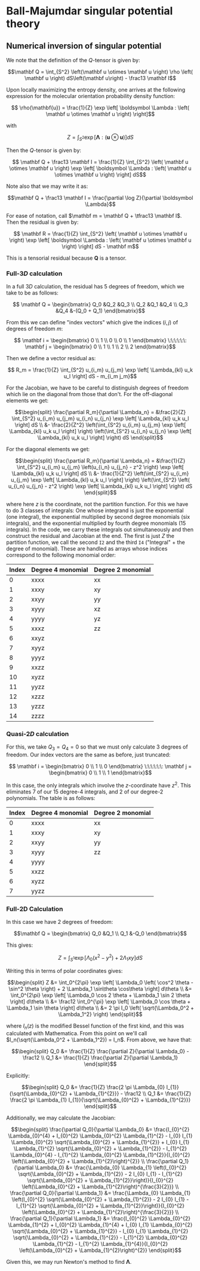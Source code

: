 # Ball-Majumdar singular potential theory

## Numerical inversion of singular potential

We note that the definition of the $Q$-tensor is given by:
```math
\mathbf Q
=
\int_{S^2} \left(\mathbf u \otimes \mathbf u \right) \rho \left( \mathbf u \right) dS\left(\mathbf u\right)
- \frac13 \mathbf I
```

Upon locally maximizing the entropy density, one arrives at the following expression for the molecular orientation probability density function:
```math
    \rho(\mathbf{u})
    =
    \frac{1}{Z} \exp \left[ \boldsymbol \Lambda : \left( \mathbf u \otimes \mathbf u \right) \right]
```
with
```math
    Z
    =
    \int_{S^2}
    \exp \left[ \boldsymbol \Lambda : \left( \mathbf u \otimes \mathbf u \right) \right]
    dS
```
Then the $Q$-tensor is given by:
```math
    \mathbf Q + \frac13 \mathbf I
    =
    \frac{1}{Z}
    \int_{S^2}
    \left( \mathbf u \otimes \mathbf u \right)
    \exp \left[ \boldsymbol \Lambda : \left( \mathbf u \otimes \mathbf u \right) \right]
    dS
```
Note also that we may write it as:
```math
\mathbf Q + \frac13 \mathbf I
=
\frac{\partial \log Z}{\partial \boldsymbol \Lambda}
```
For ease of notation, call $\mathbf m = \mathbf Q + \tfrac13 \mathbf I$.
Then the residual is given by:
```math
    \mathbf R
    =
    \frac{1}{Z}
    \int_{S^2}
    \left( \mathbf u \otimes \mathbf u \right)
    \exp \left[ \boldsymbol \Lambda : \left( \mathbf u \otimes \mathbf u \right) \right]
    dS
    -
    \mathbf m
```
This is a tensorial residual because $\mathbf Q$ is a tensor.

### Full-$3D$ calculation

In a full $3D$ calculation, the residual has 5 degrees of freedom, which we take to be as follows:
```math
    \mathbf Q
    =
    \begin{bmatrix}
        Q_0 &Q_2 &Q_3 \\
        Q_2 &Q_1 &Q_4 \\
        Q_3 &Q_4 &-(Q_0 + Q_1)
    \end{bmatrix}
```
From this we can define "index vectors" which give the indices $(i, j)$ of degrees of freedom $m$:
```math
    \mathbf i
    =
    \begin{bmatrix}
    0 \\ 1 \\ 0 \\ 0 \\ 1
    \end{bmatrix}
    \:\:\:\:\:\:
    \mathbf j
    =
    \begin{bmatrix}
    0 \\ 1 \\ 1 \\ 2 \\ 2
    \end{bmatrix}
```
Then we define a vector residual as:
```math
    R_m
    =
    \frac{1}{Z}
    \int_{S^2}
    u_{i_m} u_{j_m} 
    \exp \left[ \Lambda_{kl} u_k u_l \right]
    dS
    -
    m_{i_m j_m}
```
For the Jacobian, we have to be careful to distinguish degrees of freedom which lie on the diagonal from those that don't.
For the off-diagonal elements we get:
```math
\begin{split}
    \frac{\partial R_m}{\partial \Lambda_n}
    =
    &\frac{2}{Z} 
    \int_{S^2}
    u_{i_m} u_{j_m} u_{i_n} u_{j_n}
    \exp \left[ \Lambda_{kl} u_k u_l \right]
    dS \\
    &-
    \frac{2}{Z^2}
    \left(\int_{S^2}
    u_{i_m} u_{j_m}
    \exp \left[ \Lambda_{kl} u_k u_l \right]
    \right)
    \left(\int_{S^2}
    u_{i_n} u_{j_n}
    \exp \left[ \Lambda_{kl} u_k u_l \right]
    \right)
    dS
\end{split}
```
For the diagonal elements we get:
```math
\begin{split}
    \frac{\partial R_m}{\partial \Lambda_n}
    =
    &\frac{1}{Z} 
    \int_{S^2}
    u_{i_m} u_{j_m} \left(u_{i_n} u_{j_n} - z^2 \right)
    \exp \left[ \Lambda_{kl} u_k u_l \right]
    dS \\
    &-
    \frac{1}{Z^2}
    \left(\int_{S^2}
    u_{i_m} u_{j_m}
    \exp \left[ \Lambda_{kl} u_k u_l \right]
    \right)
    \left(\int_{S^2}
    \left( u_{i_n} u_{j_n} - z^2 \right)
    \exp \left[ \Lambda_{kl} u_k u_l \right]
    \right)
    dS
\end{split}
```
where here $z$ is the coordinate, not the partition function.
For this we have to do 3 classes of integrals: One whose integrand is just the exponential (one integral), the exponential multiplied by second degree monomials (six integrals), and the exponential multiplied by fourth degree monomials (15 integrals).
In the code, we carry these integrals out simultaneously and then construct the residual and Jacobian at the end.
The first is just $Z$ the partition function, we call the second `I2` and the third `I4` ("Integral" + the degree of monomial).
These are handled as arrays whose indices correspond to the following monomial order:

| Index         | Degree 4 monomial     | Degree 2 monomial |
|---------------|-----------------------|-------------------|
| 0             | xxxx                  | xx
| 1             | xxxy                  | xy
| 2             | xxyy                  | yy
| 3             | xyyy                  | xz
| 4             | yyyy                  | yz
| 5             | xxxz                  | zz
| 6             | xxyz                  |
| 7             | xyyz                  |
| 8             | yyyz                  |
| 9             | xxzz                  |
| 10            | xyzz                  |
| 11            | yyzz                  |
| 12            | xzzz                  |
| 13            | yzzz                  |
| 14            | zzzz                  |

### Quasi-$2D$ calculation

For this, we take $Q_3 = Q_4 = 0$ so that we must only calculate 3 degrees of freedom.
Our index vectors are the same as before, just truncated:
```math
    \mathbf i
    =
    \begin{bmatrix}
    0 \\ 1 \\ 0 
    \end{bmatrix}
    \:\:\:\:\:\:
    \mathbf j
    =
    \begin{bmatrix}
    0 \\ 1 \\ 1 
    \end{bmatrix}
```
In this case, the only integrals which involve the $z$-coordinate have $z^2$.
This eliminates 7 of our 15 degree-4 integrals, and 2 of our degree-2 polynomials.
The table is as follows:

| Index         | Degree 4 monomial     | Degree 2 monomial |
|---------------|-----------------------|-------------------|
| 0             | xxxx                  | xx
| 1             | xxxy                  | xy
| 2             | xxyy                  | yy
| 3             | xyyy                  | zz
| 4             | yyyy                  | 
| 5             | xxzz                  | 
| 6             | xyzz                  |
| 7             | yyzz                  |

### Full-2D Calculation

In this case we have 2 degrees of freedom:
```math
\mathbf Q
=
\begin{bmatrix}
    Q_0 &Q_1 \\
    Q_1 &-Q_0
\end{bmatrix}
```
This gives:
```math
Z
=
\int_{S^1}
\exp \left[ \Lambda_0 \left( x^2 - y^2 \right) + 2 \Lambda_1 xy \right]
dS
```
Writing this in terms of polar coordinates gives:
```math
\begin{split}
Z
&=
\int_0^{2\pi} \exp \left[ \Lambda_0 \left( \cos^2 \theta - \sin^2 \theta \right) + 2 \Lambda_1 \sin\theta \cos\theta \right] d\theta \\
&=
\int_0^{2\pi} \exp \left[ \Lambda_0 \cos 2 \theta + \Lambda_1 \sin 2 \theta \right] d\theta \\
&=
\frac12 \int_0^{\pi} \exp \left[ \Lambda_0 \cos \theta + \Lambda_1 \sin \theta \right] d\theta \\
&=
2 \pi I_0 \left( \sqrt{\Lambda_0^2 + \Lambda_1^2} \right)
\end{split}
```
where $I_n(z)$ is the modified Bessel function of the first kind, and this was calculated with Mathematica.
From this point on we'll call $I_n(\sqrt{\Lambda_0^2 + \Lambda_1^2}) = I_n$.
From above, we have that:
```math
\begin{split}
    Q_0
    &=
    \frac{1}{Z}
    \frac{\partial Z}{\partial \Lambda_0}
    -
    \frac12 \\
    Q_1
    &=
    \frac{1}{Z}
    \frac{\partial Z}{\partial \Lambda_1}
\end{split}
```
Explicitly:
```math
\begin{split}
    Q_0
    &=
    \frac{1}{Z}
    \frac{2 \pi \Lambda_{0} I_{1}}{\sqrt{\Lambda_{0}^{2} + \Lambda_{1}^{2}}}
    - \frac12 \\
    Q_1
    &=
    \frac{1}{Z}
    \frac{2 \pi \Lambda_{1} I_{1}}{\sqrt{\Lambda_{0}^{2} + \Lambda_{1}^{2}}}
\end{split}
```
Additionally, we may calculate the Jacobian:
```math
\begin{split}
    \frac{\partial Q_0}{\partial \Lambda_0}
    &=
    \frac{I_{0}^{2} \Lambda_{0}^{4} + I_{0}^{2} \Lambda_{0}^{2} \Lambda_{1}^{2} - I_{0} I_{1} \Lambda_{0}^{2} \sqrt{\Lambda_{0}^{2} + \Lambda_{1}^{2}} + I_{0} I_{1} \Lambda_{1}^{2} \sqrt{\Lambda_{0}^{2} + \Lambda_{1}^{2}} - I_{1}^{2} \Lambda_{0}^{4} - I_{1}^{2} \Lambda_{0}^{2} \Lambda_{1}^{2}}{I_{0}^{2} \left(\Lambda_{0}^{2} + \Lambda_{1}^{2}\right)^{2}} \\
    \frac{\partial Q_1}{\partial \Lambda_0}
    &=
    \frac{\Lambda_{0} \Lambda_{1} \left(I_{0}^{2} \sqrt{\Lambda_{0}^{2} + \Lambda_{1}^{2}} - 2 I_{0} I_{1} - I_{1}^{2} \sqrt{\Lambda_{0}^{2} + \Lambda_{1}^{2}}\right)}{I_{0}^{2} \left(\Lambda_{0}^{2} + \Lambda_{1}^{2}\right)^{\frac{3}{2}}} \\
    \frac{\partial Q_0}{\partial \Lambda_1}
    &=
    \frac{\Lambda_{0} \Lambda_{1} \left(I_{0}^{2} \sqrt{\Lambda_{0}^{2} + \Lambda_{1}^{2}} - 2 I_{0} I_{1} - I_{1}^{2} \sqrt{\Lambda_{0}^{2} + \Lambda_{1}^{2}}\right)}{I_{0}^{2} \left(\Lambda_{0}^{2} + \Lambda_{1}^{2}\right)^{\frac{3}{2}}} \\
    \frac{\partial Q_1}{\partial \Lambda_1}
    &=
    \frac{I_{0}^{2} \Lambda_{0}^{2} \Lambda_{1}^{2} + I_{0}^{2} \Lambda_{1}^{4} + I_{0} I_{1} \Lambda_{0}^{2} \sqrt{\Lambda_{0}^{2} + \Lambda_{1}^{2}} - I_{0} I_{1} \Lambda_{1}^{2} \sqrt{\Lambda_{0}^{2} + \Lambda_{1}^{2}} - I_{1}^{2} \Lambda_{0}^{2} \Lambda_{1}^{2} - I_{1}^{2} \Lambda_{1}^{4}}{I_{0}^{2} \left(\Lambda_{0}^{2} + \Lambda_{1}^{2}\right)^{2}}
\end{split}
```
Given this, we may run Newton's method to find $\boldsymbol \Lambda$.
